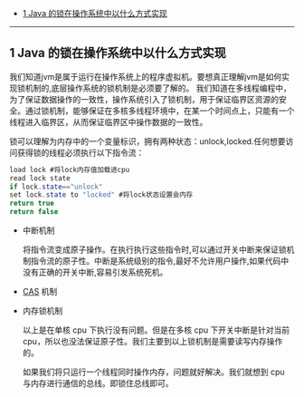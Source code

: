 <!-- IO, 文件管理等。Linux 软连接，
硬链接区别。用户态和内核态。
socket，session等
Java 的锁在操作系统中以什么方式实现 -->

* [1 Java 的锁在操作系统中以什么方式实现](#1-Java-的锁在操作系统中以什么方式实现)

-----------------------------

## 1 Java 的锁在操作系统中以什么方式实现

我们知道jvm是属于运行在操作系统上的程序虚拟机。要想真正理解jvm是如何实现锁机制的,底层操作系统的锁机制是必须要了解的。 
我们知道在多线程编程中，为了保证数据操作的一致性，操作系统引入了锁机制，用于保证临界区资源的安全。通过锁机制，能够保证在多核多线程环境中，在某一个时间点上，只能有一个线程进入临界区，从而保证临界区中操作数据的一致性。

锁可以理解为内存中的一个变量标识，拥有两种状态：unlock,locked.任何想要访问获得锁的线程必须执行以下指令流：

```java
load lock #将lock内存值加载进cpu 
read lock state 
if lock.state=="unlock" 
set lock.state to "locked" #将lock状态设置会内存 
return true 
return false 
```

- 中断机制

  将指令流变成原子操作。在执行执行这些指令时,可以通过开关中断来保证锁机制指令流的原子性。中断是系统级别的指令,最好不允许用户操作,如果代码中没有正确的开关中断,容易引发系统死机。

- [CAS](https://github.com/MinheZ/Notes/blob/master/note/Java%E5%B9%B6%E5%8F%91.md#%E6%AF%94%E8%BE%83%E5%B9%B6%E4%BA%A4%E6%8D%A2compare-and-swap-cas) 机制

- 内存锁机制

  以上是在单核 cpu 下执行没有问题。但是在多核 cpu 下开关中断是针对当前cpu，所以也没法保证原子性。我们主要到以上锁机制是需要读写内存操作的。

  如果我们将只运行一个线程同时操作内存，问题就好解决。我们就想到 cpu 与内存进行通信的总线。即锁住总线即可。

  

